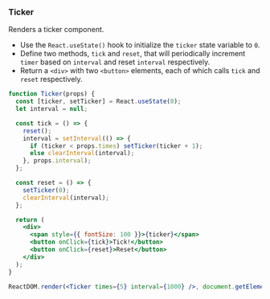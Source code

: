 ### Ticker

Renders a ticker component.

* Use the `React.useState()` hook to initialize the `ticker` state variable to `0`.
* Define two methods, `tick` and `reset`, that will periodically increment `timer` based on `interval` and reset `interval` respectively.
* Return a `<div>` with two `<button>` elements, each of which calls `tick` and `reset` respectively.

```jsx
function Ticker(props) {
  const [ticker, setTicker] = React.useState(0);
  let interval = null;

  const tick = () => {
    reset();
    interval = setInterval(() => {
      if (ticker < props.times) setTicker(ticker + 1);
      else clearInterval(interval);
    }, props.interval);
  };

  const reset = () => {
    setTicker(0);
    clearInterval(interval);
  };

  return (
    <div>
      <span style={{ fontSize: 100 }}>{ticker}</span>
      <button onClick={tick}>Tick!</button>
      <button onClick={reset}>Reset</button>
    </div>
  );
}
```

```jsx
ReactDOM.render(<Ticker times={5} interval={1000} />, document.getElementById('root'));
```

<!-- tags: visual,state -->

<!-- expertise: 1 -->
